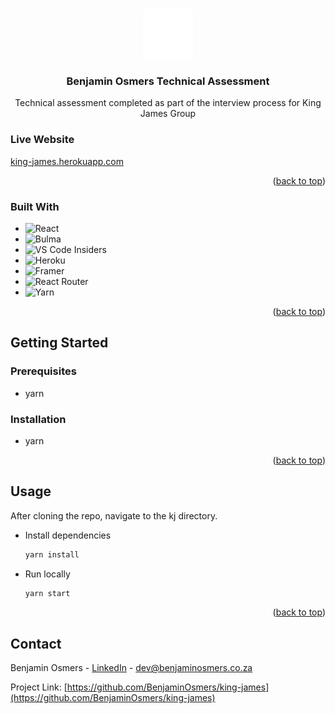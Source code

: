 <!-- Improved compatibility of back to top link: See: https://github.com/othneildrew/Best-README-Template/pull/73 -->

<a name="readme-top"></a>

<!--
*** Thanks for checking out the Best-README-Template. If you have a suggestion
*** that would make this better, please fork the repo and create a pull request
*** or simply open an issue with the tag "enhancement".
*** Don't forget to give the project a star!
*** Thanks again! Now go create something AMAZING! :D
-->

<!-- PROJECT SHIELDS -->
<!--
*** I'm using markdown "reference style" links for readability.
*** Reference links are enclosed in brackets [ ] instead of parentheses ( ).
*** See the bottom of this document for the declaration of the reference variables
*** for contributors-url, forks-url, etc. This is an optional, concise syntax you may use.
*** https://www.markdownguide.org/basic-syntax/#reference-style-links
-->
<!-- PROJECT LOGO -->
<br />
<div align="center">
  <a href="https://github.com/github_username/repo_name">
    <img src="https://github.com/BenjaminOsmers/king-james/blob/master/public/assets/images/logo.svg" alt="Logo" width="80" height="80">
  </a>

<h3 align="center">Benjamin Osmers Technical Assessment</h3>

  <p align="center">
    Technical assessment completed as part of the interview process for King James Group
  </p>
</div>

### Live Website

[king-james.herokuapp.com](https://king-james.herokuapp.com/)

<p align="right">(<a href="#readme-top">back to top</a>)</p>

### Built With

- ![React](https://img.shields.io/badge/React-20232A?style=for-the-badge&logo=react&logoColor=61DAFB)
- ![Bulma](https://img.shields.io/badge/bulma-00D0B1?style=for-the-badge&logo=bulma&logoColor=white)
- ![VS Code Insiders](https://img.shields.io/badge/VS%20Code%20Insiders-35b393.svg?style=for-the-badge&logo=visual-studio-code&logoColor=white)
- ![Heroku](https://img.shields.io/badge/heroku-%23430098.svg?style=for-the-badge&logo=heroku&logoColor=white)
- ![Framer](https://img.shields.io/badge/Framer-black?style=for-the-badge&logo=framer&logoColor=blue)
- ![React Router](https://img.shields.io/badge/React_Router-CA4245?style=for-the-badge&logo=react-router&logoColor=white)
- ![Yarn](https://img.shields.io/badge/yarn-%232C8EBB.svg?style=for-the-badge&logo=yarn&logoColor=white)

<p align="right">(<a href="#readme-top">back to top</a>)</p>

<!-- GETTING STARTED -->

## Getting Started

### Prerequisites

- yarn

### Installation

- yarn

<p align="right">(<a href="#readme-top">back to top</a>)</p>

<!-- USAGE EXAMPLES -->

## Usage

After cloning the repo, navigate to the kj directory.

- Install dependencies
  ```sh
  yarn install
  ```
- Run locally
  ```sh
  yarn start
  ```

<p align="right">(<a href="#readme-top">back to top</a>)</p>

<!-- CONTACT -->

## Contact

Benjamin Osmers - [LinkedIn](https://www.linkedin.com/in/benjamin-osmers/) - dev@benjaminosmers.co.za

Project Link: [https://github.com/BenjaminOsmers/king-james](https://github.com/BenjaminOsmers/king-james)
